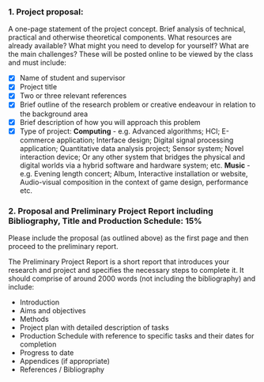 ### 1. Project proposal: 

A one-page statement of the project concept. Brief analysis of technical, practical and otherwise theoretical components. What resources are already available? What might you need to develop for yourself? What are the main challenges? These will be posted online to be viewed by the class and must include:

-   [x] Name of student and supervisor
-   [x] Project title
-   [x] Two or three relevant references
-  [x]  Brief outline of the research problem or creative endeavour in relation to the background area
-   [x] Brief description of how you will approach this problem
-   [x] Type of project: **Computing** - e.g. Advanced algorithms; HCI; E-commerce application; Interface design; Digital signal processing application; Quantitative data analysis project; Sensor system; Novel interaction device; Or any other system that bridges the physical and digital worlds via a hybrid software and hardware system; etc. **Music** - e.g. Evening length concert; Album, Interactive installation or website, Audio-visual composition in the context of game design, performance etc.

### 2. Proposal and Preliminary Project Report including Bibliography, Title and Production Schedule: 15%

Please include the proposal (as outlined above) as the first page and then proceed to the preliminary report.

The Preliminary Project Report is a short report that introduces your research and project and specifies the necessary steps to complete it. It should comprise of around 2000 words (not including the bibliography) and include:

-   Introduction
-   Aims and objectives
-   Methods
-   Project plan with detailed description of tasks
-   Production Schedule with reference to specific tasks and their dates for completion
-   Progress to date
-   Appendices (if appropriate)
-   References / Bibliography